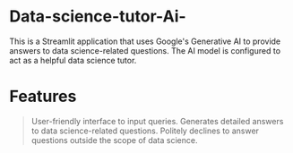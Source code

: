 # Data-science-tutor-Ai-

This is a Streamlit application that uses Google's Generative AI to provide answers to data science-related questions. The AI model is configured to act as a helpful data science tutor.

# Features
>User-friendly interface to input queries.
>Generates detailed answers to data science-related questions.
>Politely declines to answer questions outside the scope of data science.

